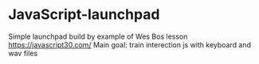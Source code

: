 # JavaScript-launchpad
Simple launchpad build by example of Wes Bos lesson https://javascript30.com/ 
Main goal: train interection js with keyboard and wav files
